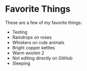 # Favorite Things

These are a few of my favorite things:

- Testing
- Raindrops on roses
- Whiskers on cute animals
- Bright copper kettles
- Warm woolen 2
- Not editing directly on GitHub
- Sleeping
